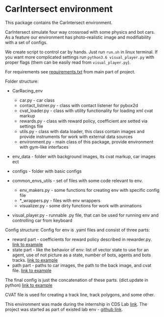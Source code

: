 # CarIntersect environment

This package contains the CarIntersect environment.

CarIntersect simulate four way crossroad with some physics and bot cars.
As a feature our environment has photo-realistic image and modifiability with a set of configs.
  
We create script to control car by hands. 
Just run `run.sh` in linux terminal.
If you want more complicated settings run `python3.6 visual_player.py` with proper flags (them can be easily read from `visual_player.py`).

For requirements see [requirements.txt](https://github.com/MartinsonMichael/CarRacing_agents/blob/master/requirements.txt) from main part of project.

Folder structure:
 - CarRacing_env
    - car.py - car class
    - contact_listner.py - class with contact listener for pybox2d
    - cvat_loader.py - class with utility functionality for loading xml cvat markup
    - rewards.py - class with reward policy, coefficient are setted via settings file
    - utils.py - class with data loader, this class contain images and provide instruments for work with external data sources
    - environment.py - main class of this package, provide environment with gym-like interfaces
    
 - env_data - folder with background images, its cvat markup, car images ect
 - configs - folder with basic configs
 - common_envs_utils - set of files with some code relevant to env.
    - env_makers.py - some functions for creating env with specific config file
    - *_wrappers.py - files with env wrappers
    - visualizer.py - some dirty functions for work with animations
    
 - visual_player.py - runnable .py file, that can be used for running env and controlling car from keyboard
 
 
Config structure:
Config for env is .yaml files and consist of three parts:
 - reward part - coefficients for reward policy described in rewarder.py. [link to example](https://github.com/MartinsonMichael/CarRacing_agents/blob/master/env/configs/basic_REWARD_config.yaml)
 - state part - like the behavior of env: list of vector state to use for an agent, use of not picture as a state, number of bots, agents and bots tracks. [link to example](https://github.com/MartinsonMichael/CarRacing_agents/blob/master/env/configs/basic_STATE_config.yaml) 
 - path part - paths to car images, the path to the back image, and cvat file. [link to example](https://github.com/MartinsonMichael/CarRacing_agents/blob/master/env/configs/basic_PATH_config.yaml)
 
The final config is just the concatenation of these parts. (dict.update in python) [link to example](https://github.com/MartinsonMichael/CarRacing_agents/blob/master/env/configs/full_config_example.yaml)

CVAT file is used for creating a track line, track polygons, and some other.



  
This environment was made during the internship in CDS Lab [link](https://mipt.ru/english/research/labs/cds).
The project was started as part of existed lab env - [github link](https://github.com/cds-mipt/raai-summer-school-2019).
